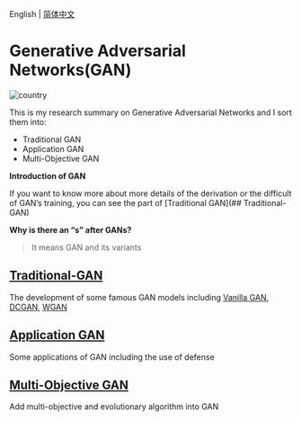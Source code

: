 English | [简体中文](./README.zh-CN.md)


#  Generative Adversarial Networks(GAN)


![country](https://img.shields.io/badge/country-China-red)

This is my  research summary on Generative Adversarial Networks and I sort them into:

- Traditional GAN
- Application GAN
- Multi-Objective GAN



**Introduction of GAN**

> 

If you want to know more about more details of the derivation or the difficult of GAN’s training, you can see the part of [Traditional GAN](## Traditional-GAN)



**Why is there an “s” after GANs?**

> It means GAN and its variants



## [Traditional-GAN](1-Traditional-GAN)

The development of some famous GAN models including <u>Vanilla GAN</u>, <u>DCGAN</u>, <u>WGAN</u>

## [Application GAN](2-Application-GAN)

Some applications of GAN including the use of defense

## [Multi-Objective GAN](Multi-Objective-GAN)

Add multi-objective and evolutionary algorithm into GAN